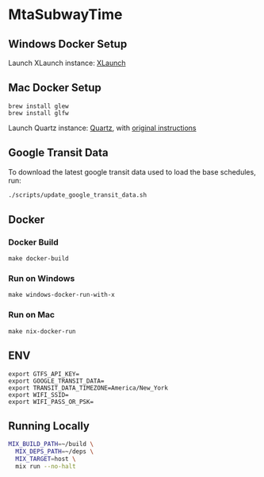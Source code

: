 # MtaSubwayTime

## Windows Docker Setup

Launch XLaunch instance:
[XLaunch](https://x.cygwin.com/docs/xlaunch/index.html)

## Mac Docker Setup

```
brew install glew
brew install glfw
```

Launch Quartz instance:
[Quartz](https://gist.github.com/cschiewek/246a244ba23da8b9f0e7b11a68bf3285), with [original instructions](https://gist.github.com/cschiewek/246a244ba23da8b9f0e7b11a68bf3285)


## Google Transit Data

To download the latest google transit data used to load the base schedules, run:

```sh
./scripts/update_google_transit_data.sh
```

## Docker

### Docker Build

```
make docker-build
```

### Run on Windows

```
make windows-docker-run-with-x
```

### Run on Mac

```
make nix-docker-run
```

## ENV

```
export GTFS_API_KEY=
export GOOGLE_TRANSIT_DATA=
export TRANSIT_DATA_TIMEZONE=America/New_York
export WIFI_SSID=
export WIFI_PASS_OR_PSK=
```

## Running Locally

```sh
MIX_BUILD_PATH=~/build \
  MIX_DEPS_PATH=~/deps \
  MIX_TARGET=host \
  mix run --no-halt
```
